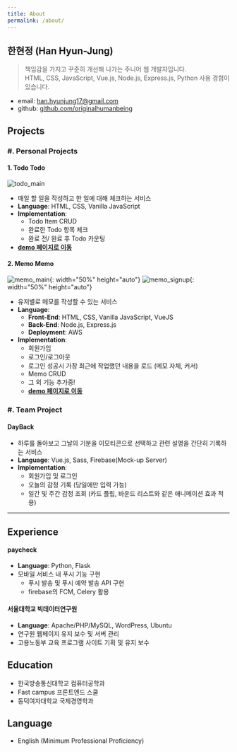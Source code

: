 ```yaml
---
title: About
permalink: /about/
---
```


## 한현정 (Han Hyun-Jung)
> 책임감을 가지고 꾸준히 개선해 나가는 주니어 웹 개발자입니다.  
HTML, CSS, JavaScript, Vue.js, Node.js, Express.js, Python 사용 경험이 있습니다.  

- email: han.hyunjung17@gmail.com
- github: [github.com/originalhumanbeing](https://github.com/originalhumanbeing)  

## Projects
### #. Personal Projects
#### 1. Todo Todo
![todo_main](https://user-images.githubusercontent.com/22453170/49431386-ba068000-f7f0-11e8-82f5-5ca899f75bd3.png)
- 매일 할 일을 작성하고 한 일에 대해 체크하는 서비스
- **Language**: HTML, CSS, Vanilla JavaScript
- **Implementation**:
  - Todo Item CRUD
  - 완료한 Todo 항목 체크
  - 완료 전/ 완료 후 Todo 카운팅
- **[demo 페이지로 이동](https://originalhumanbeing.github.io/KnowreWebDevCurriculum/demo/todo/)**

#### 2. Memo Memo
![memo_main](https://user-images.githubusercontent.com/22453170/49430889-87a85300-f7ef-11e8-8440-6983a5d6eb24.png){: width="50%" height="auto"}
![memo_signup](https://user-images.githubusercontent.com/22453170/49430891-87a85300-f7ef-11e8-8912-16f67223545e.png){: width="50%" height="auto"}
- 유저별로 메모를 작성할 수 있는 서비스
- **Language**: 
  - **Front-End**: HTML, CSS, Vanilla JavaScript, VueJS
  - **Back-End**: Node.js, Express.js
  - **Deployment**: AWS
- **Implementation**:
  - 회원가입
  - 로그인/로그아웃
  - 로그인 성공시 가장 최근에 작업했던 내용을 로드 (메모 자체, 커서)
  - Memo CRUD
  - 그 외 기능 추가중!
  - **[demo 페이지로 이동](http://memomemo-www.s3-website.ap-northeast-2.amazonaws.com/#/)** 

### #. Team Project
#### DayBack  
- 하루를 돌아보고 그날의 기분을 이모티콘으로 선택하고 관련 설명을 간단히 기록하는 서비스
- **Language**: Vue.js, Sass, Firebase(Mock-up Server)
- **Implementation**: 
  - 회원가입 및 로그인
  - 오늘의 감정 기록 (당일에만 입력 가능)
  - 일간 및 주간 감정 조회 (카드 플립, 바운드 리스트와 같은 애니메이션 효과 적용)

***
## Experience
#### paycheck
- **Language**: Python, Flask
- 모바일 서비스 내 푸시 기능 구현
  - 푸시 발송 및 푸시 예약 발송 API 구현
  - firebase의 FCM, Celery 활용

#### 서울대학교 빅데이터연구원
- **Language**: Apache/PHP/MySQL, WordPress, Ubuntu
- 연구원 웹페이지 유지 보수 및 서버 관리
- 고용노동부 교육 프로그램 사이트 기획 및 유지 보수

## Education
- 한국방송통신대학교 컴퓨터공학과
- Fast campus 프론트엔드 스쿨
- 동덕여자대학교 국제경영학과

## Language
- English (Minimum Professional Proficiency)